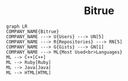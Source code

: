 <h1 align="center">Bitrue</h1>

```mermaid
graph LR
COMPANY_NAME{Bitrue}
COMPANY_NAME ---> U{Users} ---> UN[5]
COMPANY_NAME ---> R{Repositories} ---> RN[5]
COMPANY_NAME ---> G{Gists} ---> GN[1]
COMPANY_NAME ---> ML{Most Used<br>Languages}
ML --> C++[C++]
ML --> Ruby[Ruby]
ML --> Java[Java]
ML --> HTML[HTML]
```
